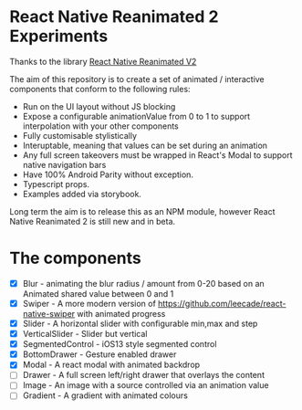 # React Native Reanimated 2 Experiments

Thanks to the library [React Native Reanimated V2](https://github.com/software-mansion/react-native-reanimated)

The aim of this repository is to create a set of animated / interactive components that conform to the following rules:

- Run on the UI layout without JS blocking
- Expose a configurable animationValue from 0 to 1 to support interpolation with your other components
- Fully customisable stylistically
- Interuptable, meaning that values can be set during an animation
- Any full screen takeovers must be wrapped in React's Modal to support native navigation bars
- Have 100% Android Parity without exception.
- Typescript props.
- Examples added via storybook.

Long term the aim is to release this as an NPM module, however React Native Reanimated 2 is still new and in beta.

# The components

- [x] Blur - animating the blur radius / amount from 0-20 based on an Animated shared value between 0 and 1
- [x] Swiper - A more modern version of https://github.com/leecade/react-native-swiper with animated progress
- [x] Slider - A horizontal slider with configurable min,max and step
- [x] VerticalSlider - Slider but vertical
- [x] SegmentedControl - iOS13 style segmented control
- [x] BottomDrawer - Gesture enabled drawer
- [x] Modal - A react modal with animated backdrop
- [ ] Drawer - A full screen left/right drawer that overlays the content
- [ ] Image - An image with a source controlled via an animation value
- [ ] Gradient - A gradient with animated colours
